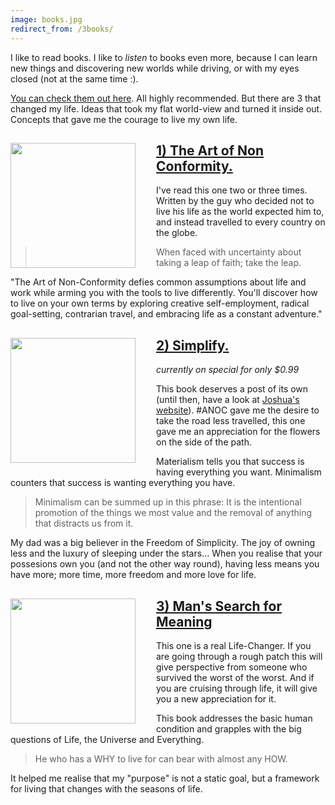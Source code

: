 ```yaml
---
image: books.jpg
redirect_from: /3books/
---
```


I like to read books. I like to _listen_ to books even more, because I can learn new things and discovering new worlds while driving, or with my eyes closed (not at the same time :).

<a href="http://www.audible.com/listener/Timothy/A2IDXV9X465RT6/" target="_blank" >You can check them out here</a>. All highly recommended. But there are 3 that changed my life. Ideas that took my flat world-view and turned it inside out. Concepts that gave me the courage to live my own life.


<a href="http://amzn.to/1NdKWqQ" target="_blank"><img src="{{ site.url }}/images/anoc.jpg" align="left" width="200" style="padding:0 30px 10px 0">1) The Art of Non Conformity.</a>
-----------------------------

 I've read this one two or three times. Written by the guy who decided not to live his life as the world expected him to, and instead travelled to every country on the globe. 

>When faced with uncertainty about taking a leap of faith; take the leap.

"The Art of Non-Conformity defies common assumptions about life and work while arming you with the tools to live differently. You'll discover how to live on your own terms by exploring creative self-employment, radical goal-setting, contrarian travel, and embracing life as a constant adventure."


<a href="http://amzn.to/1NdKFnD" target="_blank"><img src="{{ site.url }}/images/livingwithless.jpg" align="left" width="200" style="padding:0 30px 10px 0">2) Simplify.</a>
--------------------

*currently on special for only $0.99*

This book deserves a post of its own (until then, have a look at <a href="http://www.becomingminimalist.com/" target="_blank">Joshua's website</a>). #ANOC gave me the desire to take the road less travelled, this one gave me an appreciation for the flowers on the side of the path.

Materialism tells you that success is having everything you want. Minimalism counters that success is wanting everything you have.

>Minimalism can be summed up in this phrase: It is the intentional promotion of the things we most value and the removal of anything that distracts us from it.

My dad was a big believer in the Freedom of Simplicity. The joy of owning less and the luxury of sleeping under the stars... When you realise that your possesions own you (and not the other way round), having less means you have more; more time, more freedom and more love for life.


<a href="http://amzn.to/1QxMnTm" target="_blank"><img src="{{ site.url }}/images/search.jpg" align="left" width="200" style="padding:0 30px 10px 0">3) Man's Search for Meaning</a>
---------------------------

This one is a real Life-Changer. If you are going through a rough patch this will give perspective from someone who survived the worst of the worst. And if you are cruising through life, it will give you a new appreciation for it.

This book addresses the basic human condition and grapples with the big questions of Life, the Universe and Everything. 

>He who has a WHY to live for can bear with almost any HOW.

It helped me realise that my "purpose" is not a static goal, but a framework for living that changes with the seasons of life. 

